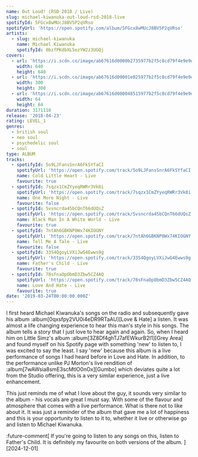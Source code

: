 ```yaml
---
name: Out Loud! (RSD 2018 / Live)
slug: michael-kiwanuka-out-loud-rsd-2018-live
spotifyId: 5FGcx8wMUcJ8BV5P2qVRso
spotifyUrl: 'https://open.spotify.com/album/5FGcx8wMUcJ8BV5P2qVRso'
artists:
  - slug: michael-kiwanuka
    name: Michael Kiwanuka
    spotifyId: 0bzfPKdbXL5ezYW2z3UGQj
covers:
  - url: 'https://i.scdn.co/image/ab67616d0000b2735977b2f5c8cd79f4e9e9d0ee'
    width: 640
    height: 640
  - url: 'https://i.scdn.co/image/ab67616d00001e025977b2f5c8cd79f4e9e9d0ee'
    width: 300
    height: 300
  - url: 'https://i.scdn.co/image/ab67616d000048515977b2f5c8cd79f4e9e9d0ee'
    width: 64
    height: 64
duration: 3171118
release: '2018-04-23'
rating: LEVEL_1
genres:
  - british soul
  - neo soul
  - psychedelic soul
  - soul
type: ALBUM
tracks:
  - spotifyId: 5o9LJFansSnrA6FkSYfaCI
    spotifyUrl: 'https://open.spotify.com/track/5o9LJFansSnrA6FkSYfaCI'
    name: Cold Little Heart - Live
    favourite: true
  - spotifyId: 7sqzx1CmZYyeqRWRr3Vk8i
    spotifyUrl: 'https://open.spotify.com/track/7sqzx1CmZYyeqRWRr3Vk8i'
    name: One More Night - Live
    favourite: false
  - spotifyId: 5vsncrda45bCQnT66dUQsZ
    spotifyUrl: 'https://open.spotify.com/track/5vsncrda45bCQnT66dUQsZ'
    name: Black Man In A White World - Live
    favourite: true
  - spotifyId: 7ntAh6GBKNP0Wx74KIOGNY
    spotifyUrl: 'https://open.spotify.com/track/7ntAh6GBKNP0Wx74KIOGNY'
    name: Tell Me A Tale - Live
    favourite: false
  - spotifyId: 33S4QgoyLVXiJwG4Ewws9g
    spotifyUrl: 'https://open.spotify.com/track/33S4QgoyLVXiJwG4Ewws9g'
    name: Father's Child - Live
    favourite: true
  - spotifyId: 78sFnaOpObmD3Zbw5CZ4AQ
    spotifyUrl: 'https://open.spotify.com/track/78sFnaOpObmD3Zbw5CZ4AQ'
    name: Love And Hate - Live
    favourite: true
date: '2019-03-24T00:00:00.000Z'
---
```

I first heard Michael Kiwanuka's songs on the radio and subsequently gave his album
:album[0qxsfpy2VU0i4eDR9RTaAU][Love & Hate] a listen. It was almost a life changing experience
to hear this man's style in his songs. The album tells a story that I just love to hear again
and again. So, when I heard him on Little Simz's album :album[3Z8Df4ghTJ7afEWkurB2I1][Grey Area]
and found myself on his Spotify page with something 'new' to listen to, I was excited to say
the least. I say 'new' because this album is a live  performance of songs I had heard before
in Love and Hate. In addition, to the performance unlike PJ Morton's live rendition of
:album[7wAWsia8smE3scMtlO0nOx][Gumbo] which
deviates quite a lot from the Studio offering, this is a very similar experience, just a live
enhancement.

This just reminds me of what I love about the guy, it sounds very similar to the album - his
vocals are great I must say. With some of the flavour and atmosphere that comes with a live
performance. What is there not to like about it. It was just a reminder of the album that
gave me a lot of happiness and this is your opportunity to listen to it to, whether it live
or otherwise go and listen to Michael Kiwanuka.

:future-comment[
  If you're going to listen to any songs on this, listen to Father's Child. It is definitely
  my favourite on both versions of the album.
][2024-12-01]
